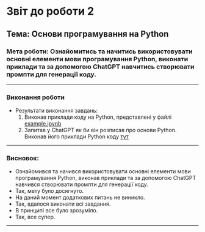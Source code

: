 # Звіт до роботи 2
## Тема: Основи програмування на Python
### Мета роботи: Ознайомитись та начитись використовувати основні елементи мови програмування Python, виконати приклади та за допомогою ChatGPT навчитись створювати промпти для генерації коду.

---
### Виконання роботи
* Результати виконання завдань:
    1. Виконав приклади коду на Python, представлені у файлі [example.ipynb](./example.ipynb)
    1. Запитав у ChatGPT як би він розписав про основи Python. Виконав його приклади Python коду [тут](./my.ipynb)

---
### Висновок:


- Ознайомився та начився використовувати основні елементи мови програмування Python, виконав приклади та за допомогою ChatGPT навчився створювати промпти для генерації коду.
- Так, мету було досягнуто.
- На даний момент додаткових питань не виникло.
- Так, вдалося виконати всі завдання.
- В принципі все було зрозуміло.
- Так, все супер.

---